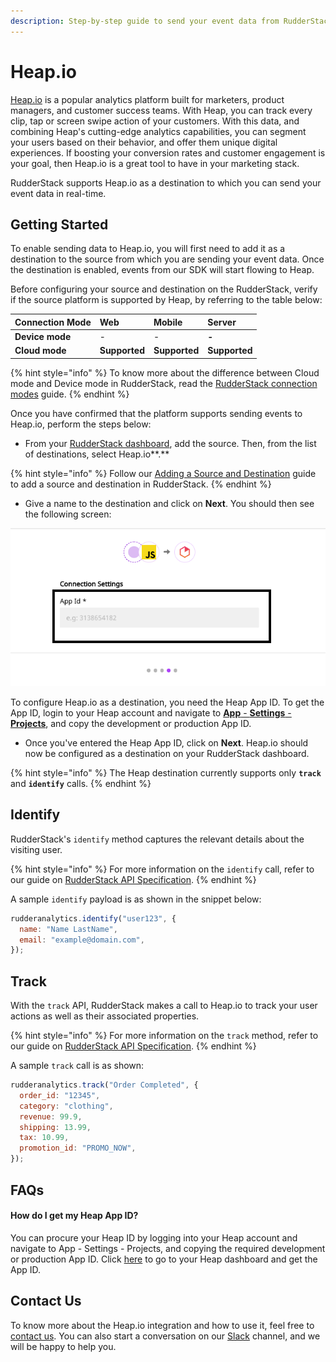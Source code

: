 ```yaml
---
description: Step-by-step guide to send your event data from RudderStack to Heap.io.
---
```


# Heap.io

[Heap.io](https://heap.io/) is a popular analytics platform built for marketers, product managers, and customer success teams. With Heap, you can track every clip, tap or screen swipe action of your customers. With this data, and combining Heap's cutting-edge analytics capabilities, you can segment your users based on their behavior, and offer them unique digital experiences. If boosting your conversion rates and customer engagement is your goal, then Heap.io is a great tool to have in your marketing stack.

RudderStack supports Heap.io as a destination to which you can send your event data in real-time.

## Getting Started

To enable sending data to Heap.io, you will first need to add it as a destination to the source from which you are sending your event data. Once the destination is enabled, events from our SDK will start flowing to Heap. 

Before configuring your source and destination on the RudderStack, verify if the source platform is supported by Heap, by referring to the table below:

| **Connection Mode** | **Web** | **Mobile** | **Server** |
| :--- | :--- | :--- | :--- |
| **Device mode** | - | - | **-** |
| **Cloud mode** | **Supported** | **Supported** | **Supported** |

{% hint style="info" %}
To know more about the difference between Cloud mode and Device mode in RudderStack, read the [RudderStack connection modes](https://docs.rudderstack.com/get-started/rudderstack-connection-modes) guide.
{% endhint %}

Once you have confirmed that the platform supports sending events to Heap.io, perform the steps below:

* From your [RudderStack dashboard](https://app.rudderstack.com/signup?type=freetrial), add the source. Then, from the list of destinations, select Heap.io**.**

{% hint style="info" %}
Follow our [Adding a Source and Destination](https://docs.rudderstack.com/getting-started/adding-source-and-destination-rudderstack) guide to add a source and destination in RudderStack.
{% endhint %}

* Give a name to the destination and click on **Next**. You should then see the following screen:

![Heap.io Connection Settings on RudderStack dashboard](../.gitbook/assets/screen-shot-2020-12-03-at-2.20.59-pm.png)

To configure Heap.io as a destination, you need the Heap App ID. To get the App ID, login to your Heap account and navigate to [**App** - **Settings** - **Projects**](https://heapanalytics.com/app/settings/projects), and copy the development or production App ID.

* Once you've entered the Heap App ID, click on **Next**. Heap.io should now be configured as a destination on your RudderStack dashboard.

{% hint style="info" %}
The Heap destination currently supports only **`track`** and **`identify`** calls.
{% endhint %}

## Identify

RudderStack's `identify` method captures the relevant details about the visiting user.

{% hint style="info" %}
For more information on the `identify` call, refer to our guide on [RudderStack API Specification](https://docs.rudderstack.com/rudderstack-api-spec).
{% endhint %}

A sample `identify` payload is as shown in the snippet below:

```javascript
rudderanalytics.identify("user123", {
  name: "Name LastName",
  email: "example@domain.com",
});
```

## Track

With the `track` API, RudderStack makes a call to Heap.io to track your user actions as well as their associated properties.

{% hint style="info" %}
For more information on the `track` method, refer to our guide on [RudderStack API Specification](https://docs.rudderstack.com/rudderstack-api-spec).
{% endhint %}

A sample `track` call is as shown:

```javascript
rudderanalytics.track("Order Completed", {
  order_id: "12345",
  category: "clothing",
  revenue: 99.9,
  shipping: 13.99,
  tax: 10.99,
  promotion_id: "PROMO_NOW",
});
```

## FAQs

#### How do I get my Heap App ID?

You can procure your Heap ID by logging into your Heap account and navigate to App - Settings - Projects, and copying the required development or production App ID. Click [here](https://heapanalytics.com/app/settings/projects) to go to your Heap dashboard and get the App ID.

## Contact Us

To know more about the Heap.io integration and how to use it, feel free to [contact us](mailto:%20docs@rudderstack.com). You can also start a conversation on our [Slack](https://resources.rudderstack.com/join-rudderstack-slack) channel, and we will be happy to help you.

